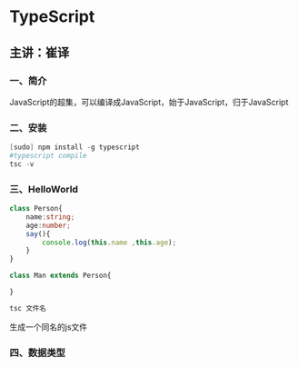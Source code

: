 # TypeScript

## 主讲：崔译 

### 一、简介

JavaScript的超集，可以编译成JavaScript，始于JavaScript，归于JavaScript

### 二、安装

```powershell
[sudo] npm install -g typescript
#typescript compile
tsc -v
```
### 三、HelloWorld

```typescript
class Person{
    name:string;
    age:number;
    say(){
        console.log(this.name ,this.age);
    }
}

class Man extends Person{

}
```

```powershell
tsc 文件名
```

生成一个同名的js文件

### 四、数据类型


